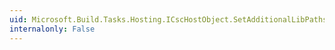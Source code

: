 ```yaml
---
uid: Microsoft.Build.Tasks.Hosting.ICscHostObject.SetAdditionalLibPaths(System.String[])
internalonly: False
---
```


